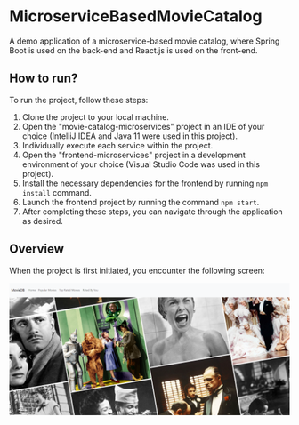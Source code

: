 # MicroserviceBasedMovieCatalog
A demo application of a microservice-based movie catalog, where Spring Boot is used on the back-end and React.js is used on the front-end.

## How to run?
To run the project, follow these steps:

1. Clone the project to your local machine.
2. Open the "movie-catalog-microservices" project in an IDE of your choice (IntelliJ IDEA and Java 11 were used in this project).
3. Individually execute each service within the project.
4. Open the "frontend-microservices" project in a development environment of your choice (Visual Studio Code was used in this project).
5. Install the necessary dependencies for the frontend by running `npm install` command.
6. Launch the frontend project by running the command `npm start`.
7. After completing these steps, you can navigate through the application as desired.

## Overview
When the project is first initiated, you encounter the following screen:

![](images/HomePage.PNG)
